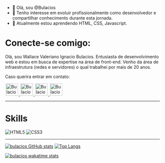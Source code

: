 
- 👋 Olá, sou @Bulacios
- 💬 Tenho interesse em evoluir profissionalmente como desenvolvedor e compartilhar conhecimento durante esta jornada.
- 👀 Atualmente estou aprendendo HTML, CSS, Javascript.

# Conecte-se comigo:
Olá, sou Wallace Valeriano Ignacio Bulacios. Entusiasta de desenvolvimento web e estou em busca de expertise na área de front-end. Venho da área de infraestrutura (redes e servidores) o qual trabalhei por mais de 20 anos.

Caso querira entrar em contato:

<a href="https://www.linkedin.com/in/wallacebulacios/">
  <img alt="Bulacios-linkedin" width="40px" src="https://cdn-icons-png.flaticon.com/128/174/174857.png" style="max-width:100%; margin: 0 2px;">
</a>

<a href="https://www.instagram.com/bulacios/">
  <img alt="Bulacios-instagran" width="40px" src="https://cdn-icons-png.flaticon.com/128/2111/2111463.png" style="max-width:100%; margin: 0 2px;">
</a>

<a href="https://api.whatsapp.com/send?phone=5562981773246&text=Ol%C3%A1%20venho%20do%20GitHub%2C%20para%20falar%20com%20voc%C3%AA!!">
  <img alt="Bulacios -whatsapp" width="40px" src="https://cdn-icons.flaticon.com/png/512/3670/premium/3670051.png?token=exp=1638026859~hmac=e07843d8ce6e4166f4bf09d586fe297c" style="max-width:100%; margin: 0 2px;">
</a>



<a href="https://www.facebook.com/wallace.bulacios/">
  <img alt="Bulacios-facebook" width="40px" src="https://cdn-icons.flaticon.com/png/128/2504/premium/2504903.png?token=exp=1638026950~hmac=243b7ed3fabf2437d0bf81501ddf651d" style="max-width:100%; margin: 0 2px;">
</a>

<hr />

# Skills
![HTML5](https://img.shields.io/badge/html5-%23E34F26.svg?style=for-the-badge&logo=html5&logoColor=white)
![CSS3](https://img.shields.io/badge/css3-%231572B6.svg?style=for-the-badge&logo=css3&logoColor=white)

<hr />

[![bulacios GitHub stats](https://github-readme-stats.vercel.app/api?username=bulacios&show_icons=true&theme=onedark)](https://github.com/bulacios/github-readme-stats)
[![Top Langs](https://github-readme-stats.vercel.app/api/top-langs/?username=bulacios)](https://github.com/bulacios/github-readme-stats)

[![bulacios wakatime stats](https://github-readme-stats.vercel.app/api/wakatime?username=wbulacios)](https://github.com/bulacios/github-readme-stats)


